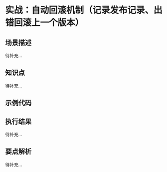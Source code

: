 # 实战：自动回滚机制（记录发布记录、出错回滚上一个版本）

## 场景描述

待补充...

## 知识点

待补充...

## 示例代码



## 执行结果

待补充...

## 要点解析

待补充...
